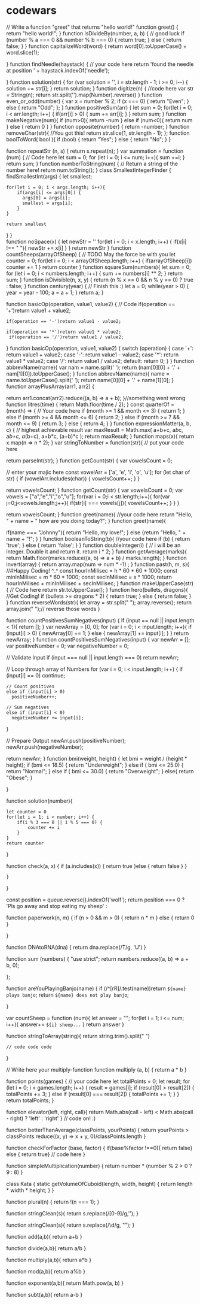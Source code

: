 # codewars
// Write a function "greet" that returns "hello world!"
function greet() {
  return "hello world!";
} 
function isDivideBy(number, a, b) {
  // good luck
if (number % a === 0 && number % b === 0) {
  return true;
} else {
  return false;
}
}
function capitalizeWord(word) {
  return word[0].toUpperCase() + word.slice(1);
 
}
function findNeedle(haystack) {
  // your code here
   return 'found the needle at position ' + haystack.indexOf('needle');
  
}
function solution(str) {
	for (var solution = '', i = str.length - 1; i >= 0; i--) {
		solution += str[i];
	}
	return solution;
}
function digitize(n) {
  //code here
  var str = String(n);
  return str.split('').map(Number).reverse()
}
function even_or_odd(number) {
	var x = number % 2;
  if (x === 0) {
		return "Even";
	} else {
		return "Odd";
	};
}
function positiveSum(arr) {
 let sum = 0;
 for(let i = 0; i < arr.length; i++) {
   if(arr[i] > 0) {
    sum += arr[i];
  }
 }
return sum;
}
function makeNegative(num){
  if (num>0){
    return -num
  }
  else if (num<0){
    return num
  }
  else {
    return 0
  }
}
function opposite(number) {
return -number;
}
function removeChar(str){
 //You got this!
 return str.slice(1, str.length - 1);
};
function boolToWord( bool ){
  if (bool) {
    return "Yes";
  } else {
    return "No";
  }
}

function repeatStr (n, s) {
  return s.repeat(n);
}
var summation = function (num) {
  // Code here
 let sum = 0;
  for (let i = 0; i <= num; i++){
    sum +=i;
  }
  return sum;
}
function numberToString(num) {
  // Return a string of the number here!
  return num.toString();
}
class SmallestIntegerFinder {
  findSmallestInt(args) {
   let smallest;

    for(let i = 0; i < args.length; i++){
        if(args[i] <= args[0]) {
          args[0] = args[i];
          smallest = args[i];
        }
    }

    return smallest
}
}  
 function noSpace(x) {
    let newStr = ''
    for(let i = 0; i < x.length; i++) {
        if(x[i] !== " "){
            newStr += x[i]
        }
    }
    return newStr
} 
function countSheeps(arrayOfSheep) {
  // TODO May the force be with you
  let counter = 0;
  for(let i = 0; i < arrayOfSheep.length; i++) {
    if(arrayOfSheep[i]) counter += 1
  }
  return counter
}
function squareSum(numbers){
let sum = 0;
  for (let i = 0; i < numbers.length; i++) {
    sum += numbers[i] ** 2;
  }
  return sum;
}
function isDivisible(n, x, y) {
 return (n % x == 0 && n % y == 0) ? true : false; 
}
function century(year) {
  // Finish this :)
  let a = 0;
  while(year > 0) {
    year = year - 100;
    a = a + 1;
  }
  return a;
}

function basicOp(operation, value1, value2)
{
  // Code
   if(operation == '+')return value1 + value2;
     
    if(operation == '-')return value1 - value2;
      
    if(operation == '*')return value1 * value2;
     if(operation == '/')return value1 / value2;
}
function basicOp(operation, value1, value2) {
    switch (operation) {
        case '+':
            return value1 + value2;
        case '-':
            return value1 - value2;
        case '*':
            return value1 * value2;
        case '/':
            return value1 / value2;
        default:
            return 0;
    }
}
function abbrevName(name){
  var nam = name.split(' ');
  return (nam[0][0] + '.' + nam[1][0]).toUpperCase();
}
function abbrevName(name){
    name = name.toUpperCase().split(' ');
    return name[0][0] + '.' + name[1][0];
}
function arrayPlusArray(arr1, arr2) {

  return arr1.concat(arr2).reduce((a, b) => a + b);
}//something went wrong
function litres(time) {
  return Math.floor(time / 2);
}
const quarterOf = (month) => {
  // Your code here
  if (month >= 1 && month <= 3) {
    return 1;
  } else if (month >= 4 && month <= 6) {
    return 2;
  } else if (month >= 7 && month <= 9) {
    return 3;
  } else {
    return 4;
  }
}
function expressionMatter(a, b, c) {
 // highest achievable result
  var maxResult = Math.max(
        a+b+c,
        a*b*c,
        a*b+c,
        a*(b+c),
        a+b*c,
        (a+b)*c
    );
    return maxResult;
}
function maps(x){
  return x.map(n => n * 2);
}
var stringToNumber = function(str){
  // put your code here
  
  return parseInt(str);
}
function getCount(str) {
  var vowelsCount = 0;
  
  // enter your majic here
  const vowelArr = ['a', 'e', 'i', 'o', 'u'];
  for (let char of str) {
    if (vowelArr.includes(char)) {
      vowelsCount++;
    }
  }
  
  return vowelsCount;
}
function getCount(str) {
  var vowelsCount = 0;
  var vowels = ["a","e","i","o","u"];
  for(var i = 0;i < str.length;i++){
    for(var j=0;j<vowels.length;j++){
      if(str[i] === vowels[j]){
        vowelsCount++;
      }
    }
  }
  
  return vowelsCount;
}
function greet(name){
  //your code here
  return "Hello, " + name + " how are you doing today?";
}
function greet(name){
  
  if(name === "Johnny"){
    return "Hello, my love!";
} else {return "Hello, " + name + "!";
  }
  }
function booleanToString(b){
  //your code here
  if (b) {
    return 'true';
  } else {
    return 'false';
  }
}
function doubleInteger(i) {
  // i will be an integer. Double it and return it.
  return i * 2;
}
function getAverage(marks){
  return Math.floor(marks.reduce((a, b) => a + b) / marks.length);
}
function invert(array) {
   return array.map(num => num * -1) ;
}
function past(h, m, s){
  //#Happy Coding! ^_^
  const hourInMilisec = h * 60 * 60 * 1000;
  const minInMilisec = m * 60 * 1000;
  const secInMilisec = s * 1000;
  return hourInMilisec + minInMilisec + secInMilisec;
}
function makeUpperCase(str) {
  // Code here
  return str.toUpperCase();
}
function hero(bullets, dragons){
//Get Coding!
   if (bullets >= dragons * 2) {
    return true;
  } else {
    return false;
  }
}
function reverseWords(str){
  let array = str.split(" ");
 array.reverse(); 
  return array.join(" ");// reverse those words
}
 
function countPositivesSumNegatives(input) {
if (input == null || input.length < 1){
  return [];
}
var newArray = [0, 0];
for (var i = 0; i < input.length; i++){
  if (input[i] > 0)
    {
    newArray[0] += 1;
    }
  else {
    newArray[1] += input[i];
  }
  }
return newArray;
}
function countPositivesSumNegatives(input) {
  var newArr = [];
  var positiveNumber = 0;
  var negativeNumber = 0;
  
  // Validate Input
  if (input === null || input.length === 0)
    return newArr;
  
  // Loop through array of Numbers 
  for (var i = 0; i < input.length; i++) {
    if (input[i] == 0)
     continue;
  
    // Count positives
    else if (input[i] > 0) 
      positiveNumber++;     
        
    // Sum negatives
    else if (input[i] < 0) 
      negativeNumber += input[i];
    
  }
  
  // Prepare Output
  newArr.push(positiveNumber);
  newArr.push(negativeNumber);
  
  return newArr;
  }
function bmi(weight, height) {
  let bmi = weight / (height * height);
  if (bmi <= 18.5) {
    return "Underweight";
  } else if ( bmi <= 25.0) {
    return "Normal";
  } else if ( bmi <= 30.0) {
    return "Overweight";
    } else{
      return "Obese";
    }

}


function solution(number){
  
    let counter = 0
    for(let i = 1; i < number; i++) {
        if(i % 3 === 0 || i % 5 === 0) {
            counter += i
        }
    }
    return counter
}

function check(a, x) {
if (a.includes(x)) {
  return true
}else {
  return false
}
}

  
    }

}

  const position = queue.reverse().indexOf('wolf');
  return position === 0 ? 'Pls go away and stop eating my sheep' : 

function paperwork(n, m) {
  if (n > 0 && m > 0) {
    return n * m
  } else {
    return 0
  }
  
}


function DNAtoRNA(dna) {
return dna.replace(/T/g, 'U')
}




function sum (numbers) {
    "use strict";
 return numbers.reduce((a, b) => a + b, 0);
    
};



function areYouPlayingBanjo(name) {
  if (/^[rR]/.test(name))return `${name} plays banjo`;
  return `${name} does not play banjo`;
  
}



var countSheep = function (num){
  let answer = "";
  for(let i = 1; i <= num; i++){
    answer+= `${i} sheep...`
}
  return answer
}

 
 
 function stringToArray(string){
  return string.trim().split(" ")

	// code code code

}


// Write here your multiply-function
function multiply (a, b) {
  return a * b
}


function points(games) {
  // your code here
    let totalPoints = 0;
    let result;
    for (let i = 0; i < games.length; i++) {
        result = games[i];
        if (result[0] > result[2]) {
            totalPoints += 3;
        } else if (result[0] === result[2]) {
            totalPoints += 1;
        }
    }
    return totalPoints;
}



  function elevator(left, right, call){
  return Math.abs(call - left) < Math.abs(call - right) ? 'left' : 'right'
}
  // code on! :)

  

function betterThanAverage(classPoints, yourPoints) {
  return yourPoints > classPoints.reduce((x, y) => x + y, 0)/classPoints.length 
}



function checkForFactor (base, factor) {
  if(base%factor !==0){
    return false}
  else {
  return true} // code here
}


function simpleMultiplication(number) {
     return number * (number % 2 > 0 ? 9 : 8)
}




class Kata {
  static getVolumeOfCuboid(length, width, height) {
   return length * width * height;
  }
}




function plural(n) {
 return !(n === 1);
}



function stringClean(s){
 return s.replace(/[0-9]/g,'');
}

function stringClean(s){
  return s.replace(/\d/g, "");
}




function add(a,b){
    return a+b
}

function divide(a,b){
    return a/b
}

function multiply(a,b){
    return a*b
}

function mod(a,b){
    return a%b
}
   
function exponent(a,b){
    return Math.pow(a, b)
}
    
function subt(a,b){
    return a-b
}




